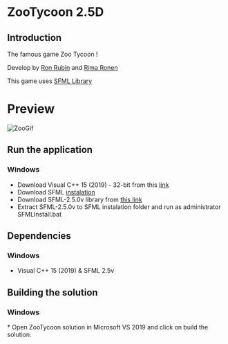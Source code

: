 # ZooTycoon 2.5D


<h2> Introduction </h2>

The famous game Zoo Tycoon !

Develop by [Ron Rubin](https://github.com/RonRu) and [Rima Ronen](https://github.com/rimaronen)
 
This game uses [SFML Library](https://www.sfml-dev.org/documentation/2.5.0/)


 # Preview

![ZooGif](https://user-images.githubusercontent.com/59437547/100543692-40c48b00-325a-11eb-90a1-9fbba730816f.gif)



<h2> Run the application </h2>

  <h3> Windows </h3>

* Download Visual C++ 15 (2019) - 32-bit from this [link](https://visualstudio.microsoft.com/vs/older-downloads/)
* Download SFML [instalation](https://drive.google.com/file/d/1VIpjt30cMSbC01n43IbfgElAK2C6V3R_/view)
* Download SFML-2.5.0v library from [this link](https://www.sfml-dev.org/download/sfml/2.5.0/)
* Extract SFML-2.5.0v to SFML instalation folder and run as administrator SFMLInstall.bat



<h2> Dependencies </h2>

<h3> Windows </h3>

* Visual C++ 15 (2019)
& SFML 2.5v

<h2> Building the solution </h2>
<h3> Windows </h3>
* Open ZooTycoon solution in Microsoft VS 2019 and click on build  the solution.
